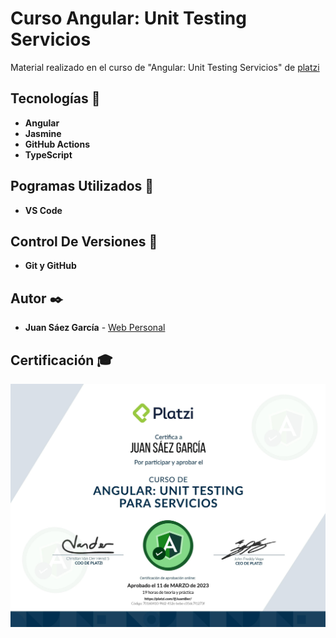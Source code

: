 # Curso Angular: Unit Testing Servicios

Material realizado en el curso de "Angular: Unit Testing Servicios" de [platzi](https://platzi.com/p/JuamBer/curso/2897-angular-unit-testing-servicios/diploma/detalle/)

## Tecnologías 🚀

* **Angular** 
* **Jasmine** 
* **GitHub Actions** 
* **TypeScript** 

## Pogramas Utilizados 📌

* **VS Code**

## Control De Versiones 📌

* **Git y GitHub**

## Autor ✒️

* **Juan Sáez García** -  [Web Personal](https://juamber.com)

## Certificación 🎓

![Certificación](https://github.com/JuamBer/Platzi-CursoTestingServiciosAngular/blob/master/img-licencia/diploma-angular-unit-testing-servicios.jpg)
